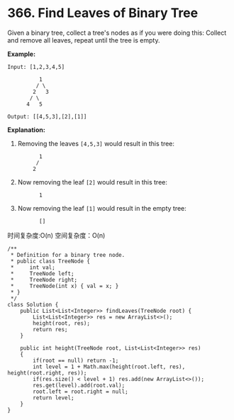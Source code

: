 # 366. Find Leaves of Binary Tree



Given a binary tree, collect a tree's nodes as if you were doing this: Collect and remove all leaves, repeat until the tree is empty.

**Example:**

```text
Input: [1,2,3,4,5]
  
          1
         / \
        2   3
       / \     
      4   5    

Output: [[4,5,3],[2],[1]]
```

**Explanation:**

1. Removing the leaves `[4,5,3]` would result in this tree:

```text
          1
         / 
        2          
```

2. Now removing the leaf `[2]` would result in this tree:

```text
          1          
```

3. Now removing the leaf `[1]` would result in the empty tree:

```text
          []         
```

时间复杂度:O\(n\) 空间复杂度：O\(n\)

```text
/**
 * Definition for a binary tree node.
 * public class TreeNode {
 *     int val;
 *     TreeNode left;
 *     TreeNode right;
 *     TreeNode(int x) { val = x; }
 * }
 */
class Solution {
    public List<List<Integer>> findLeaves(TreeNode root) {
        List<List<Integer>> res = new ArrayList<>();
        height(root, res);
        return res;
    }
    
    public int height(TreeNode root, List<List<Integer>> res)
    {
        if(root == null) return -1;
        int level = 1 + Math.max(height(root.left, res), height(root.right, res));
        if(res.size() < level + 1) res.add(new ArrayList<>());
        res.get(level).add(root.val);
        root.left = root.right = null;
        return level;
    }
}
```

